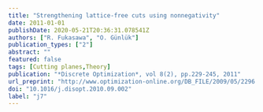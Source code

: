 ```yaml
---
title: "Strengthening lattice-free cuts using nonnegativity"
date: 2011-01-01
publishDate: 2020-05-21T20:36:31.078541Z
authors: ["R. Fukasawa", "O. Günlük"]
publication_types: ["2"]
abstract: ""
featured: false
tags: [Cutting planes,Theory]
publication: "*Discrete Optimization*, vol 8(2), pp.229-245, 2011" 
url_preprint: "http://www.optimization-online.org/DB_FILE/2009/05/2296.pdf"
doi: "10.1016/j.disopt.2010.09.002"
label: "j7"
---
```


